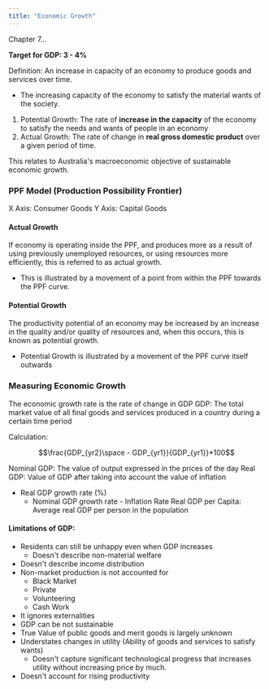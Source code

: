 ```yaml
---
title: "Economic Growth"
---
```


Chapter 7...

**Target for GDP: 3 - 4%**

Definition: An increase in capacity of an economy to produce goods and services over time.
- The increasing capacity of the economy to satisfy the material wants of the society.

1. Potential Growth: The rate of **increase in the capacity** of the economy to satisfy the needs and wants of people in an economy
2. Actual Growth: The rate of change in **real gross domestic product** over a given period of time.

This relates to Australia's macroeconomic objective of sustainable economic growth.


### PPF Model (Production Possibility Frontier)

X Axis: Consumer Goods
Y Axis: Capital Goods

#### Actual Growth

If economy is operating inside the PPF, and produces more as a result of using previously unemployed resources, or using resources more efficiently, this is referred to as actual growth.
- This is illustrated by a movement of a point from within the PPF towards the PPF curve.

#### Potential Growth

The productivity potential of an economy may be increased by an increase in the quality and/or quality of resources and, when this occurs, this is known as potential growth.
- Potential Growth is illustrated by a movement of the PPF curve itself outwards

### Measuring Economic Growth

The economic growth rate is the rate of change in GDP
GDP: The total market value of all final goods and services produced in a country during a certain time period

Calculation:

$$\frac{GDP_{yr2}\space - GDP_{yr1}}{GDP_{yr1}}*100$$


Nominal GDP: The value of output expressed in the prices of the day
Real GDP: Value of GDP after taking into account  the value of inflation
- Real GDP growth rate (%)
	- Nominal GDP growth rate - Inflation Rate
Real GDP per Capita: Average real GDP per person in the population


#### Limitations of GDP:

- Residents can still be unhappy even when GDP increases
	- Doesn't describe non-material welfare
- Doesn't describe income distribution
- Non-market production is not accounted for
	- Black Market
	- Private
	- Volunteering
	- Cash Work
- It ignores externalities
- GDP can be not sustainable
- True Value of public goods and merit goods is largely unknown
- Understates changes in utility (Ability of goods and services to satisfy wants)
	- Doesn't capture significant technological progress that increases utility without increasing price by much.
- Doesn't account for rising productivity